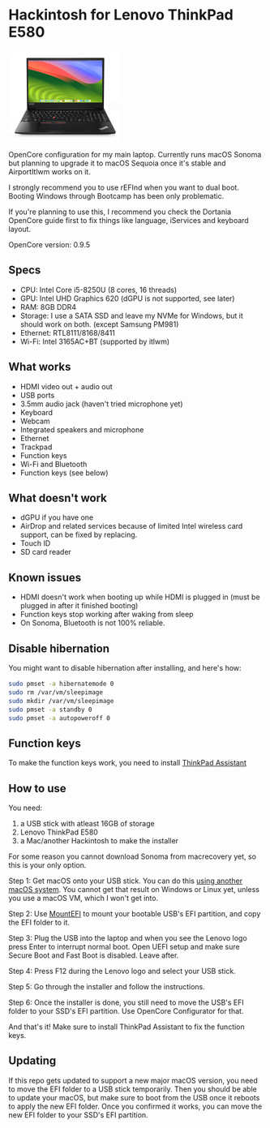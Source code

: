 # Hackintosh for Lenovo ThinkPad E580

![Lenovo ThinkPad E580](image.png)

OpenCore configuration for my main laptop. Currently runs macOS Sonoma but planning to upgrade it to macOS Sequoia once it's stable and AirportItlwm works on it.

I strongly recommend you to use rEFInd when you want to dual boot. Booting Windows through Bootcamp has been only problematic.

If you're planning to use this, I recommend you check the Dortania OpenCore guide first to fix things like language, iServices and keyboard layout.

OpenCore version: 0.9.5

## Specs
- CPU: Intel Core i5-8250U (8 cores, 16 threads)
- GPU: Intel UHD Graphics 620 (dGPU is not supported, see later)
- RAM: 8GB DDR4
- Storage: I use a SATA SSD and leave my NVMe for Windows, but it should work on both. (except Samsung PM981)
- Ethernet: RTL8111/8168/8411
- Wi-Fi: Intel 3165AC+BT (supported by itlwm)

## What works
- HDMI video out + audio out
- USB ports
- 3.5mm audio jack (haven't tried microphone yet)
- Keyboard
- Webcam
- Integrated speakers and microphone
- Ethernet
- Trackpad
- Function keys
- Wi-Fi and Bluetooth
- Function keys (see below)

## What doesn't work
- dGPU if you have one
- AirDrop and related services because of limited Intel wireless card support, can be fixed by replacing.
- Touch ID
- SD card reader

## Known issues
- HDMI doesn't work when booting up while HDMI is plugged in (must be plugged in after it finished booting)
- Function keys stop working after waking from sleep
- On Sonoma, Bluetooth is not 100% reliable.

## Disable hibernation
You might want to disable hibernation after installing, and here's how:
```bash
sudo pmset -a hibernatemode 0
sudo rm /var/vm/sleepimage
sudo mkdir /var/vm/sleepimage
sudo pmset -a standby 0
sudo pmset -a autopoweroff 0
```

## Function keys
To make the function keys work, you need to install [ThinkPad Assistant](https://github.com/MSzturc/ThinkpadAssistant/releases/download/v1.9.2.1/ThinkpadAssistant.dmg)

## How to use
You need:

1. a USB stick with atleast 16GB of storage
2. Lenovo ThinkPad E580
3. a Mac/another Hackintosh to make the installer

For some reason you cannot download Sonoma from macrecovery yet, so this is your only option.

Step 1: Get macOS onto your USB stick. You can do this [using another macOS system](https://dortania.github.io/OpenCore-Install-Guide/installer-guide/mac-install.html). You cannot get that result on Windows or Linux yet, unless you use a macOS VM, which I won't get into.

Step 2: Use [MountEFI](https://github.com/corpnewt/MountEFI) to mount your bootable USB's EFI partition, and copy the EFI folder to it.

Step 3: Plug the USB into the laptop and when you see the Lenovo logo press Enter to interrupt normal boot. Open UEFI setup and make sure Secure Boot and Fast Boot is disabled. Leave after.

Step 4: Press F12 during the Lenovo logo and select your USB stick.

Step 5: Go through the installer and follow the instructions.

Step 6: Once the installer is done, you still need to move the USB's EFI folder to your SSD's EFI partition. Use OpenCore Configurator for that.

And that's it! Make sure to install ThinkPad Assistant to fix the function keys.

## Updating
If this repo gets updated to support a new major macOS version, you need to move the EFI folder to a USB stick temporarily. Then you should be able to update your macOS, but make sure to boot from the USB once it reboots to apply the new EFI folder. Once you confirmed it works, you can move the new EFI folder to your SSD's EFI partition.